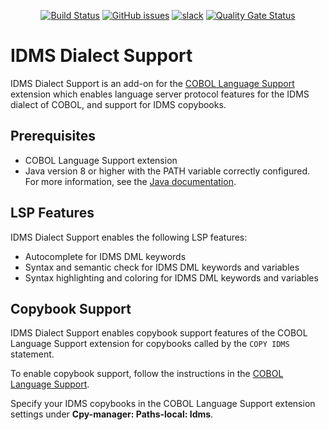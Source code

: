<div id="header" align="center">

[![Build Status](https://ci.eclipse.org/che4z/buildStatus/icon?job=LSP+for+COBOL%2Fdevelopment)](https://ci.eclipse.org/che4z/job/LSP%20for%20COBOL/job/development/)
[![GitHub issues](https://img.shields.io/github/issues-raw/eclipse/che-che4z-lsp-for-cobol)](https://github.com/eclipse/che-che4z-lsp-for-cobol/issues)
[![slack](https://img.shields.io/badge/chat-on%20Slack-blue)](https://communityinviter.com/apps/che4z/code4z)
[![Quality Gate Status](https://sonarcloud.io/api/project_badges/measure?project=eclipse_che-che4z-lsp-for-cobol&metric=alert_status)](https://sonarcloud.io/dashboard?id=eclipse_che-che4z-lsp-for-cobol)

</div>

# IDMS Dialect Support

IDMS Dialect Support is an add-on for the [COBOL Language Support](https://marketplace.visualstudio.com/items?itemName=broadcomMFD.cobol-language-support) extension which enables language server protocol features for the IDMS dialect of COBOL, and support for IDMS copybooks.

## Prerequisites

- COBOL Language Support extension
- Java version 8 or higher with the PATH variable correctly configured. For more information, see the [Java documentation](https://www.java.com/en/download/help/path.html).

## LSP Features

IDMS Dialect Support enables the following LSP features:
- Autocomplete for IDMS DML keywords
- Syntax and semantic check for IDMS DML keywords and variables
- Syntax highlighting and coloring for IDMS DML keywords and variables

## Copybook Support

IDMS Dialect Support enables copybook support features of the COBOL Language Support extension for copybooks called by the `COPY IDMS` statement. 

To enable copybook support, follow the instructions in the [COBOL Language Support](https://marketplace.visualstudio.com/items?itemName=broadcomMFD.cobol-language-support). 

Specify your IDMS copybooks in the COBOL Language Support extension settings under **Cpy-manager: Paths-local: Idms**.
